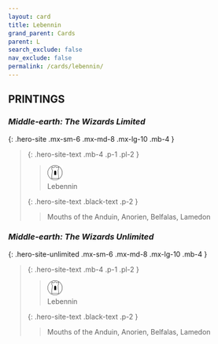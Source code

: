 ```yaml
---
layout: card
title: Lebennin
grand_parent: Cards
parent: L
search_exclude: false
nav_exclude: false
permalink: /cards/lebennin/
---
```


## PRINTINGS


### _Middle-earth: The Wizards Limited_

{: .hero-site .mx-sm-6 .mx-md-8 .mx-lg-10 .mb-4 }
> {: .hero-site-text .mb-4 .p-1 .pl-2 }
> > <div class="card-mp"><img src="/assets/images/free-domain.svg"></div>
> > <div class="character-card-name">Lebennin</div>
>
> {: .hero-site-text .black-text .p-2 }
> > Mouths of the Anduin, Anorien, Belfalas, Lamedon
> 

### _Middle-earth: The Wizards Unlimited_

{: .hero-site-unlimited .mx-sm-6 .mx-md-8 .mx-lg-10 .mb-4 }
> {: .hero-site-text .mb-4 .p-1 .pl-2 }
> > <div class="card-mp"><img src="/assets/images/free-domain.svg"></div>
> > <div class="character-card-name">Lebennin</div>
>
> {: .hero-site-text .black-text .p-2 }
> > Mouths of the Anduin, Anorien, Belfalas, Lamedon
> 
